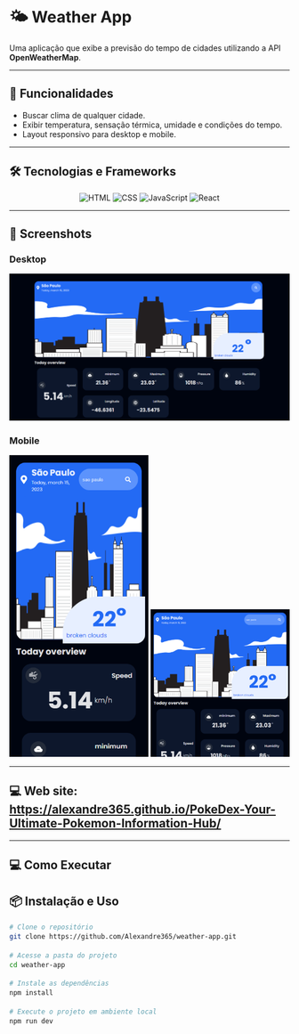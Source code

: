 # 🌤 Weather App

Uma aplicação que exibe a previsão do tempo de cidades utilizando a API **OpenWeatherMap**.  

---

## 🚀 Funcionalidades

- Buscar clima de qualquer cidade.
- Exibir temperatura, sensação térmica, umidade e condições do tempo.
- Layout responsivo para desktop e mobile.

---

## 🛠 Tecnologias e Frameworks
<div align="center">
  <img alt="HTML" src="https://img.shields.io/badge/HTML5-E34F26?style=for-the-badge&logo=html5&logoColor=white">
  <img alt="CSS" src="https://img.shields.io/badge/CSS3-1572B6?style=for-the-badge&logo=css3&logoColor=white">
  <img alt="JavaScript" src="https://img.shields.io/badge/JavaScript-F7DF1E?style=for-the-badge&logo=javascript&logoColor=black">
  <img alt="React" src="https://img.shields.io/badge/React-20232A?style=for-the-badge&logo=react&logoColor=61DAFB">
</div>

---

## 📸 Screenshots

### Desktop
<div align="center">
  <img src="public/Captura de tela 2023-03-15 201012.png" alt="Screenshot Desktop" width="600">
</div>

### Mobile
<div align="center">
  <img src="public/Captura de tela 2023-03-15 201252.png" alt="Screenshot Mobile 1" width="250">
  <img src="public/Captura de tela 2023-03-15 201508.png" alt="Screenshot Mobile 2" width="250">
</div>

---

## 💻 Web site: https://alexandre365.github.io/PokeDex-Your-Ultimate-Pokemon-Information-Hub/

---

## 💻 Como Executar
## 📦 Instalação e Uso
```bash
# Clone o repositório
git clone https://github.com/Alexandre365/weather-app.git

# Acesse a pasta do projeto
cd weather-app

# Instale as dependências
npm install

# Execute o projeto em ambiente local
npm run dev
